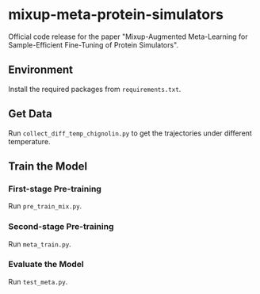 # mixup-meta-protein-simulators
Official code release for the paper "Mixup-Augmented Meta-Learning for Sample-Efficient Fine-Tuning of Protein Simulators".

## Environment
Install the required packages from `requirements.txt`.
## Get Data
Run `collect_diff_temp_chignolin.py` to get the trajectories under different temperature. 

## Train the Model

### First-stage Pre-training
Run `pre_train_mix.py`.

### Second-stage Pre-training
Run `meta_train.py`.

### Evaluate the Model
Run `test_meta.py`.

